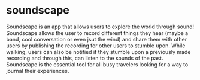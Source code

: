 # soundscape

Soundscape is an app that allows users to explore the world through sound!  Soundscape allows the user to record different things they hear (maybe a band, cool conversation or even jsut the wind) and share them with other users by publishing the recording for other users to stumble upon.  While walking, users can also be notified if they stumble upon a previously made recording and through this, can listen to the sounds of the past.  Soundscape is the essential tool for all busy travelers looking for a way to journal their experiences.

